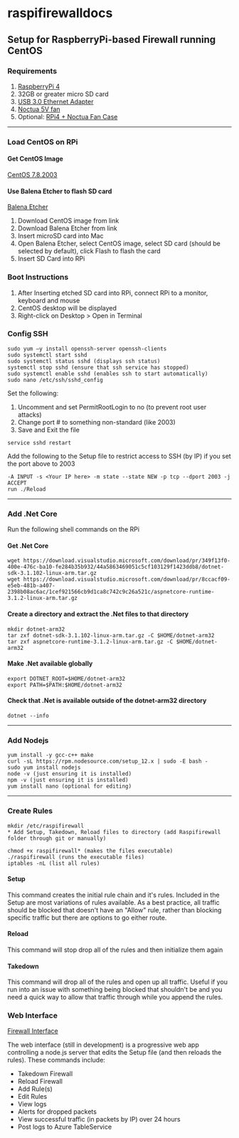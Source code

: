 # raspifirewalldocs

## Setup for RaspberryPi-based Firewall running CentOS

### Requirements

1. [RaspberryPi 4](https://vilros.com/collections/raspberry-pi-4/products/raspberry-pi-4-4gb-ram)
2. 32GB or greater micro SD card
3. [USB 3.0 Ethernet Adapter](https://www.amazon.com/gp/product/B00FFJ0RKE/ref=ppx_yo_dt_b_search_asin_title?ie=UTF8&psc=1)
4. [Noctua 5V fan](https://www.amazon.com/gp/product/B072Q3CMRW/ref=ppx_yo_dt_b_search_asin_title?ie=UTF8&psc=1)
5. Optional: [RPi4 + Noctua Fan Case](https://www.thingiverse.com/thing:4154600)

---

### Load CentOS on RPi

#### Get CentOS Image
[CentOS 7.8.2003](http://mirrors.ocf.berkeley.edu/centos-altarch/7.8.2003/isos/armhfp/CentOS-Userland-7-armv7hl-RaspberryPI-Minimal-4-2003-sda.raw.xz)

#### Use Balena Etcher to flash SD card
[Balena Etcher](https://www.balena.io/etcher/)

1. Download CentOS image from link
2. Download Balena Etcher from link
3. Insert microSD card into Mac
4. Open Balena Etcher, select CentOS image, select SD card (should be selected by default), click Flash to flash the card
5. Insert SD Card into RPi

### Boot Instructions
1. After Inserting etched SD card into RPi, connect RPi to a monitor, keyboard and mouse
2. CentOS desktop will be displayed
3. Right-click on Desktop > Open in Terminal

### Config SSH
```shell
sudo yum –y install openssh-server openssh-clients
sudo systemctl start sshd
sudo systemctl status sshd (displays ssh status)
systemctl stop sshd (ensure that ssh service has stopped)
sudo systemctl enable sshd (enables ssh to start automatically)
sudo nano /etc/ssh/sshd_config
```
Set the following:
1. Uncomment and set PermitRootLogin to no (to prevent root user attacks)
2. Change port # to something non-standard (like 2003)
3. Save and Exit the file
```shell
service sshd restart
```
Add the following to the Setup file to restrict access to SSH (by IP) if you set the port above to 2003
```shell
-A INPUT -s <Your IP here> -m state --state NEW -p tcp --dport 2003 -j ACCEPT
run ./Reload
```



---

### Add .Net Core
Run the following shell commands on the RPi

#### Get .Net Core
```shell
wget https://download.visualstudio.microsoft.com/download/pr/349f13f0-400e-476c-ba10-fe284b35b932/44a5863469051c5cf103129f1423ddb8/dotnet-sdk-3.1.102-linux-arm.tar.gz
wget https://download.visualstudio.microsoft.com/download/pr/8ccacf09-e5eb-481b-a407-2398b08ac6ac/1cef921566cb9d1ca8c742c9c26a521c/aspnetcore-runtime-3.1.2-linux-arm.tar.gz
```

#### Create a directory and extract the .Net files to that directory
```shell
mkdir dotnet-arm32
tar zxf dotnet-sdk-3.1.102-linux-arm.tar.gz -C $HOME/dotnet-arm32
tar zxf aspnetcore-runtime-3.1.2-linux-arm.tar.gz -C $HOME/dotnet-arm32
```
#### Make .Net available globally
```shell
export DOTNET_ROOT=$HOME/dotnet-arm32
export PATH=$PATH:$HOME/dotnet-arm32
```
#### Check that .Net is available outside of the dotnet-arm32 directory
```shell
dotnet --info
```
---

### Add Nodejs
```shell
yum install -y gcc-c++ make
curl -sL https://rpm.nodesource.com/setup_12.x | sudo -E bash -
sudo yum install nodejs
node -v (just ensuring it is installed)
npm -v (just ensuring it is installed)
yum install nano (optional for editing)
```
---

### Create Rules

```shell
mkdir /etc/raspifirewall
* Add Setup, Takedown, Reload files to directory (add Raspifirewall folder through git or manually)
```
```shell
chmod +x raspifirewall* (makes the files executable)
./raspifirewall (runs the executable files)
iptables -nL (list all rules)
```


#### Setup
This command creates the initial rule chain and it's rules. Included in the Setup are most variations of rules available. As a best practice, all traffic should be blocked that doesn't have an "Allow" rule, rather than blocking specific traffic but there are options to go either route. 


#### Reload
This command will stop drop all of the rules and then initialize them again


#### Takedown
This command will drop all of the rules and open up all traffic. Useful if you run into an issue with something being blocked that shouldn't be and you need a quick way to allow that traffic through while you append the rules.


### Web Interface

[Firewall Interface](https://github.com/mattkloz/raspifirewall_app)

The web interface (still in development) is a progressive web app controlling a node.js server that edits the Setup file (and then reloads the rules). These commands include:

- Takedown Firewall
- Reload Firewall
- Add Rule(s)
- Edit Rules
- View logs
- Alerts for dropped packets
- View successful traffic (in packets by IP) over 24 hours
- Post logs to Azure TableService

